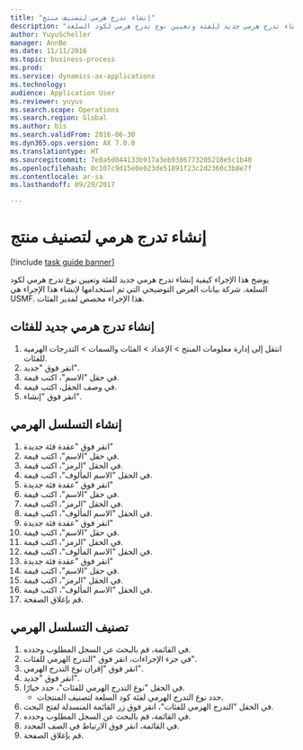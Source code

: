 ```yaml
--- 
title: "إنشاء تدرج هرمي لتصنيف منتج"
description: "يوضح هذا الإجراء كيفية إنشاء تدرج هرمي جديد للفئة وتعيين نوع تدرج هرمي لكود السلعة."
author: YuyuScheller
manager: AnnBe
ms.date: 11/11/2016
ms.topic: business-process
ms.prod: 
ms.service: dynamics-ax-applications
ms.technology: 
audience: Application User
ms.reviewer: yuyus
ms.search.scope: Operations
ms.search.region: Global
ms.author: bis
ms.search.validFrom: 2016-06-30
ms.dyn365.ops.version: AX 7.0.0
ms.translationtype: HT
ms.sourcegitcommit: 7e0a5d044133b917a3eb9386773205218e5c1b40
ms.openlocfilehash: 0c107c9d15e0e023de51891f23c2d2360c3b8e7f
ms.contentlocale: ar-sa
ms.lasthandoff: 09/29/2017

---
```

# <a name="create-a-hierarchy-of-product-classification"></a>إنشاء تدرج هرمي لتصنيف منتج

[!include [task guide banner](../../includes/task-guide-banner.md)]

يوضح هذا الإجراء كيفية إنشاء تدرج هرمي جديد للفئة وتعيين نوع تدرج هرمي لكود السلعة. شركة بيانات العرض التوضيحي التي تم استخدامها لإنشاء هذا الإجراء هي USMF. هذا الإجراء مخصص لمدير الفئات.


## <a name="create-the-new-category-hierarchy"></a>إنشاء تدرج هرمي جديد للفئات
1. انتقل إلى إدارة معلومات المنتج > الإعداد > الفئات والسمات > التدرجات الهرمية للفئات.
2. انقر فوق "جديد".
3. في حقل "الاسم"، اكتب قيمة.
4. في وصف الحقل، اكتب قيمة.
5. انقر فوق "إنشاء".

## <a name="build-the-hierarchy"></a>إنشاء التسلسل الهرمي
1. انقر فوق "عقدة فئة جديدة"
2. في حقل "الاسم"، اكتب قيمة.
3. في الحقل "الرمز"، اكتب قيمة.
4. في الحقل "الاسم المألوف"، اكتب قيمة.
5. انقر فوق "عقدة فئة جديدة"
6. في حقل "الاسم"، اكتب قيمة.
7. في الحقل "الرمز"، اكتب قيمة.
8. في الحقل "الاسم المألوف"، اكتب قيمة.
9. انقر فوق "عقدة فئة جديدة"
10. في حقل "الاسم"، اكتب قيمة.
11. في الحقل "الرمز"، اكتب قيمة.
12. في الحقل "الاسم المألوف"، اكتب قيمة.
13. انقر فوق "عقدة فئة جديدة"
14. في حقل "الاسم"، اكتب قيمة.
15. في الحقل "الرمز"، اكتب قيمة.
16. في الحقل "الاسم المألوف"، اكتب قيمة.
17. قم بإغلاق الصفحة.

## <a name="classify-the-hierarchy"></a>تصنيف التسلسل الهرمي
1. في القائمة، قم بالبحث عن السجل المطلوب وحدده.
2. في جزء الإجراءات، انقر فوق "التدرج الهرمي للفئات".
3. انقر فوق "إقران نوع التدرج الهرمي".
4. انقر فوق "جديد".
5. في الحقل "نوع التدرج الهرمي للفئات"، حدد خيارًا.
    * حدد نوع التدرج الهرمي لفئة كود السلعة لتصنيف المنتجات.  
6. في الحقل "التدرج الهرمي للفئات"، انقر فوق زر القائمة المنسدلة لفتح البحث.
7. في القائمة، قم بالبحث عن السجل المطلوب وحدده.
8. في القائمة، انقر فوق الارتباط في الصف المحدد.
9. قم بإغلاق الصفحة.


